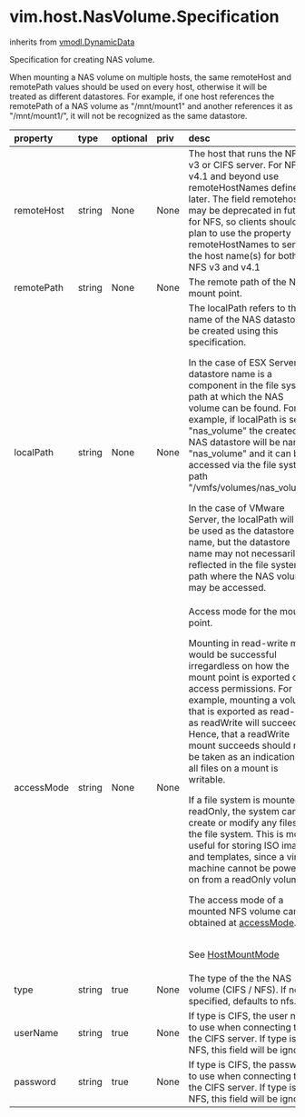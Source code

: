 vim.host.NasVolume.Specification
================================
inherits from [vmodl.DynamicData](docs/vmodl.DynamicData.md)


Specification for creating NAS volume.  <p>  When mounting a NAS volume on multiple hosts, the same remoteHost and remotePath  values should be used on every host, otherwise it will be treated as different  datastores.  For example, if one host references the remotePath of a NAS volume  as "/mnt/mount1" and another references it as "/mnt/mount1/", it will not be  recognized as the same datastore.

| property | type | optional | priv | desc |
|:---------|:-----|:---------|:-----|:-----|
| remoteHost | string | None | None | The host that runs the NFS v3 or CIFS server. For NFS v4.1   and beyond use remoteHostNames defined later. The field remotehost   may be deprecated in future for NFS, so clients should plan to use the   property remoteHostNames to send in the host name(s) for both NFS v3   and v4.1 |
| remotePath | string | None | None | The remote path of the NFS mount point. |
| localPath | string | None | None | The localPath refers to the name of the NAS datastore to be created   using this specification.   <p>   In the case of ESX Server, the datastore name is a component in the   file system path at which the NAS volume can be found. For example,   if localPath is set to "nas_volume" the created NAS datastore will be   named "nas_volume" and it can be accessed via the file system path   "/vmfs/volumes/nas_volume".   <p>   In the case of VMware Server, the localPath will also be used as the   datastore name, but the datastore name may not necessarily be   reflected in the file system path where the NAS volume may be   accessed. |
| accessMode | string | None | None | Access mode for the mount point.   <p>   Mounting in read-write mode would be successful irregardless on   how the mount point is exported or access permissions. For   example, mounting a volume that is exported as read-only as   readWrite will succeed. Hence, that a readWrite mount succeeds   should not be taken as an indication that all files on a mount   is writable.   <p>   If a file system is mounted readOnly, the system cannot create   or modify any files on the file system. This is mostly useful   for storing ISO images and templates, since a virtual machine   cannot be powered on from a readOnly volume.   <p>   The access mode of a mounted NFS volume can be obtained at   <a href="vim.host.MountInfo.md#accessMode">accessMode</a>.   <p><br>See <a href="vim.host.MountInfo.AccessMode.md">HostMountMode</a><br> |
| type | string | true | None | The type of the the NAS volume (CIFS / NFS). If not specified,   defaults to nfs. |
| userName | string | true | None | If type is CIFS, the user name to use when connecting to the   CIFS server. If type is NFS, this field will be ignored. |
| password | string | true | None | If type is CIFS, the password to use when connecting to the   CIFS server. If type is NFS, this field will be ignored. |


